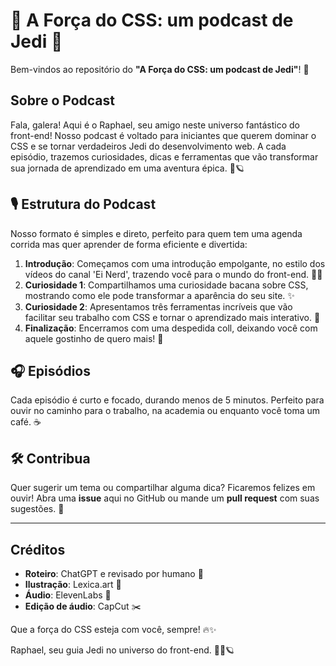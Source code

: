 # 🌟 A Força do CSS: um podcast de Jedi 🌟

Bem-vindos ao repositório do **"A Força do CSS: um podcast de Jedi"**! 🌟


## Sobre o Podcast

Fala, galera! Aqui é o Raphael, seu amigo neste universo fantástico do front-end! Nosso podcast é voltado para iniciantes que querem dominar o CSS e se tornar verdadeiros Jedi do desenvolvimento web. A cada episódio, trazemos curiosidades, dicas e ferramentas que vão transformar sua jornada de aprendizado em uma aventura épica. 🌌🪐

## 🎙️ Estrutura do Podcast

Nosso formato é simples e direto, perfeito para quem tem uma agenda corrida mas quer aprender de forma eficiente e divertida:

1. **Introdução**: Começamos com uma introdução empolgante, no estilo dos vídeos do canal 'Ei Nerd', trazendo você para o mundo do front-end. 🧙‍♂️
2. **Curiosidade 1**: Compartilhamos uma curiosidade bacana sobre CSS, mostrando como ele pode transformar a aparência do seu site. ✨
3. **Curiosidade 2**: Apresentamos três ferramentas incríveis que vão facilitar seu trabalho com CSS e tornar o aprendizado mais interativo. 🔧
4. **Finalização**: Encerramos com uma despedida coll, deixando você com aquele gostinho de quero mais! 🎉

## 🎧 Episódios

Cada episódio é curto e focado, durando menos de 5 minutos. Perfeito para ouvir no caminho para o trabalho, na academia ou enquanto você toma um café. ☕



## 🛠️ Contribua

Quer sugerir um tema ou compartilhar alguma dica? Ficaremos felizes em ouvir! Abra uma **issue** aqui no GitHub ou mande um **pull request** com suas sugestões. 🤝


---

## Créditos

- **Roteiro**: ChatGPT e revisado por humano 🤖
- **Ilustração**: Lexica.art 🎨
- **Áudio**: ElevenLabs 🎤
- **Edição de áudio**: CapCut ✂️

Que a força do CSS esteja com você, sempre! 🔥✨

Raphael, seu guia Jedi no universo do front-end. 🧑‍🚀🪐

